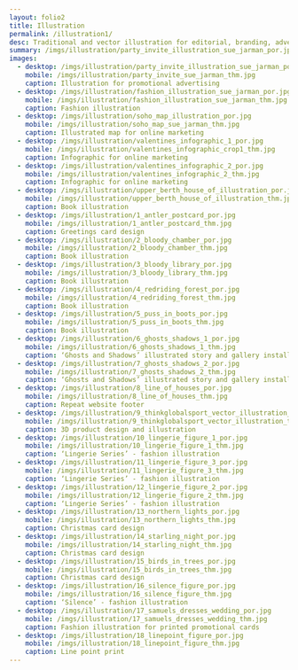 ```yaml
---
layout: folio2
title: Illustration
permalink: /illustration1/
desc: Traditional and vector illustration for editorial, branding, advertising and surface design.
summary: /imgs/illustration/party_invite_illustration_sue_jarman_por.jpg
images:
  - desktop: /imgs/illustration/party_invite_illustration_sue_jarman_por.jpg
    mobile: /imgs/illustration/party_invite_sue_jarman_thm.jpg
    caption: Illustration for promotional advertising
  - desktop: /imgs/illustration/fashion_illustration_sue_jarman_por.jpg
    mobile: /imgs/illustration/fashion_illustration_sue_jarman_thm.jpg
    caption: Fashion illustration
  - desktop: /imgs/illustration/soho_map_illustration_por.jpg
    mobile: /imgs/illustration/soho_map_sue_jarman_thm.jpg
    caption: Illustrated map for online marketing
  - desktop: /imgs/illustration/valentines_infographic_1_por.jpg
    mobile: /imgs/illustration/valentines_infographic_crop1_thm.jpg
    caption: Infographic for online marketing
  - desktop: /imgs/illustration/valentines_infographic_2_por.jpg
    mobile: /imgs/illustration/valentines_infographic_2_thm.jpg
    caption: Infographic for online marketing
  - desktop: /imgs/illustration/upper_berth_house_of_illustration_por.jpg
    mobile: /imgs/illustration/upper_berth_house_of_illustration_thm.jpg
    caption: Book illustration
  - desktop: /imgs/illustration/1_antler_postcard_por.jpg
    mobile: /imgs/illustration/1_antler_postcard_thm.jpg
    caption: Greetings card design
  - desktop: /imgs/illustration/2_bloody_chamber_por.jpg
    mobile: /imgs/illustration/2_bloody_chamber_thm.jpg
    caption: Book illustration
  - desktop: /imgs/illustration/3_bloody_library_por.jpg
    mobile: /imgs/illustration/3_bloody_library_thm.jpg
    caption: Book illustration
  - desktop: /imgs/illustration/4_redriding_forest_por.jpg
    mobile: /imgs/illustration/4_redriding_forest_thm.jpg
    caption: Book illustration
  - desktop: /imgs/illustration/5_puss_in_boots_por.jpg
    mobile: /imgs/illustration/5_puss_in_boots_thm.jpg
    caption: Book illustration
  - desktop: /imgs/illustration/6_ghosts_shadows_1_por.jpg
    mobile: /imgs/illustration/6_ghosts_shadows_1_thm.jpg
    caption: ‘Ghosts and Shadows’ illustrated story and gallery installation 
  - desktop: /imgs/illustration/7_ghosts_shadows_2_por.jpg
    mobile: /imgs/illustration/7_ghosts_shadows_2_thm.jpg
    caption: ‘Ghosts and Shadows’ illustrated story and gallery installation
  - desktop: /imgs/illustration/8_line_of_houses_por.jpg
    mobile: /imgs/illustration/8_line_of_houses_thm.jpg
    caption: Repeat website footer
  - desktop: /imgs/illustration/9_thinkglobalsport_vector_illustration_por.jpg
    mobile: /imgs/illustration/9_thinkglobalsport_vector_illustration_thm.jpg
    caption: 3D product design and illustration
  - desktop: /imgs/illustration/10_lingerie_figure_1_por.jpg
    mobile: /imgs/illustration/10_lingerie_figure_1_thm.jpg
    caption: ‘Lingerie Series’ - fashion illustration
  - desktop: /imgs/illustration/11_lingerie_figure_3_por.jpg
    mobile: /imgs/illustration/11_lingerie_figure_3_thm.jpg
    caption: ‘Lingerie Series’ - fashion illustration
  - desktop: /imgs/illustration/12_lingerie_figure_2_por.jpg
    mobile: /imgs/illustration/12_lingerie_figure_2_thm.jpg
    caption: ‘Lingerie Series’ - fashion illustration
  - desktop: /imgs/illustration/13_northern_lights_por.jpg
    mobile: /imgs/illustration/13_northern_lights_thm.jpg
    caption: Christmas card design
  - desktop: /imgs/illustration/14_starling_night_por.jpg
    mobile: /imgs/illustration/14_starling_night_thm.jpg
    caption: Christmas card design
  - desktop: /imgs/illustration/15_birds_in_trees_por.jpg
    mobile: /imgs/illustration/15_birds_in_trees_thm.jpg
    caption: Christmas card design
  - desktop: /imgs/illustration/16_silence_figure_por.jpg
    mobile: /imgs/illustration/16_silence_figure_thm.jpg
    caption: ‘Silence’ - fashion illustration
  - desktop: /imgs/illustration/17_samuels_dresses_wedding_por.jpg
    mobile: /imgs/illustration/17_samuels_dresses_wedding_thm.jpg
    caption: Fashion illustration for printed promotional cards
  - desktop: /imgs/illustration/18_linepoint_figure_por.jpg
    mobile: /imgs/illustration/18_linepoint_figure_thm.jpg
    caption: Line point print    
---
```

